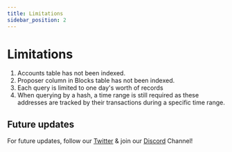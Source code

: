 ```yaml
---
title: Limitations
sidebar_position: 2
---
```


# Limitations
1. Accounts table has not been indexed.
2. Proposer column in Blocks table has not been indexed.
3. Each query is limited to one day's worth of records
4. When querying by a hash, a time range is still required as these addresses are tracked by their transactions during a specific time range.

## Future updates
For future updates, follow our [Twitter](https://twitter.com/solanafm) & join our [Discord](https://discord.gg/dGAjqRfESF) Channel!
